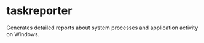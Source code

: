# taskreporter
Generates detailed reports about system processes and application activity on Windows.
